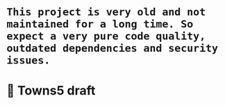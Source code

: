 # `This project is very old and not maintained for a long time. So expect a very pure code quality, outdated dependencies and security issues.`

# 🌆 Towns5 draft
